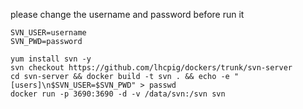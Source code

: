 
please change the username and password before run it
```
SVN_USER=username
SVN_PWD=password

yum install svn -y
svn checkout https://github.com/lhcpig/dockers/trunk/svn-server
cd svn-server && docker build -t svn . && echo -e "[users]\n$SVN_USER=$SVN_PWD" > passwd
docker run -p 3690:3690 -d -v /data/svn:/svn svn
```
